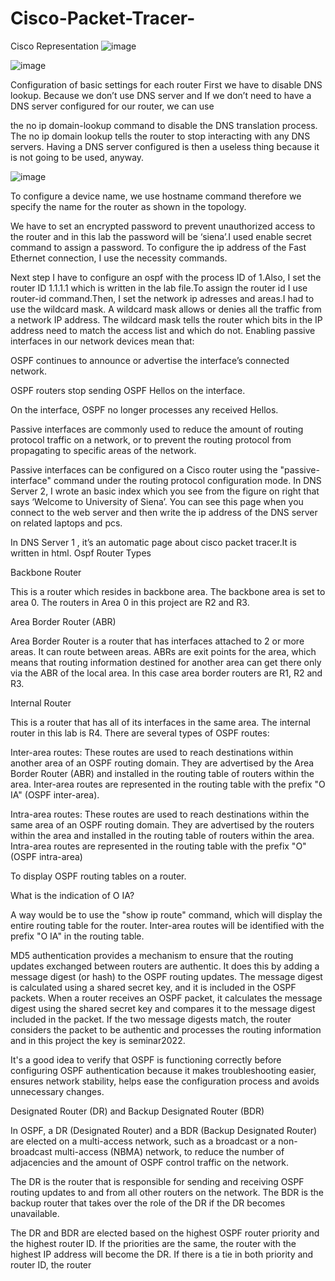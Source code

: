 # Cisco-Packet-Tracer-


Cisco Representation
![image](https://github.com/cemreucar/Cisco-Packet-Tracer-/assets/59101099/85070b2c-f00c-46f5-b57f-b9b612edb0e6)


![image](https://github.com/cemreucar/Cisco-Packet-Tracer-/assets/59101099/20bf7280-b64e-406f-a7fc-8d64f7d3a07b)

Configuration of basic settings for
each router
First we have to disable DNS lookup. Because we
don’t use DNS server and If we don’t need to have a
DNS server configured for our router, we can use            

the no ip domain-lookup command to disable the
DNS translation process. The no ip domain
lookup tells the router to stop interacting with any
DNS servers. Having a DNS server configured is
then a useless thing because it is not going to be
used, anyway.

![image](https://github.com/cemreucar/Cisco-Packet-Tracer-/assets/59101099/328590ef-e1a1-4b1e-8e55-110f8fdd3d0c)

To configure a device name, we use hostname
command therefore we specify the name for the router
as shown in the topology.

We have to set an encrypted password to prevent
unauthorized access to the router and in this lab the
password will be ‘siena’.I used enable secret command
to assign a password.
To configure the ip address of the Fast
Ethernet connection, I use the necessity commands.

Next step I have to configure an ospf with the
process ID of 1.Also, I set the router ID
1.1.1.1 which is written in the lab file.To
assign the router id I use router-id
command.Then, I set the network ip adresses
and areas.I had to use the wildcard mask. A
wildcard mask allows or denies all the traffic
from a network IP address. The wildcard mask
tells the router which bits in the IP address
need to match the access list and which do not.
Enabling passive interfaces in our network devices mean
that:

OSPF continues to announce or advertise the interface’s
connected network.

OSPF routers stop sending OSPF Hellos on the interface.

On the interface, OSPF no longer processes any received
Hellos.

Passive interfaces are commonly used to reduce the amount
of routing protocol traffic on a network, or to prevent the
routing protocol from propagating to specific areas of the
network.

Passive interfaces can be configured on a Cisco router using
the "passive-interface" command under the routing protocol
configuration mode.
In DNS Server 2, I wrote an basic index which you see
from the figure on right that says ‘Welcome to University
of Siena’. You can see this page when you connect to the
web server and then write the ip address of the DNS
server on related laptops and pcs.

In DNS Server 1 , it’s an automatic page about cisco
packet tracer.It is written in html.
Ospf Router Types

Backbone Router

This is a router which resides in backbone area. The backbone area
is set to area 0. The routers in Area 0 in this project are R2 and R3.

Area Border Router (ABR)

Area Border Router is a router that has interfaces attached to 2 or
more areas. It can route between areas. ABRs are exit points for
the area, which means that routing information destined for another
area can get there only via the ABR of the local area. In this case
area border routers are R1, R2 and R3.

Internal Router

This is a router that has all of its interfaces in the same area. The
internal router in this lab is R4.
There are several types of OSPF routes:

Inter-area routes: These routes are used to reach destinations within
another area of an OSPF routing domain. They are advertised by the
Area Border Router (ABR) and installed in the routing table of routers
within the area. Inter-area routes are represented in the routing table
with the prefix "O IA" (OSPF inter-area).

Intra-area routes: These routes are used to reach destinations within
the same area of an OSPF routing domain. They are advertised by the
routers within the area and installed in the routing table of routers
within the area. Intra-area routes are represented in the routing table
with the prefix "O" (OSPF intra-area)

To display OSPF routing tables on a router.

What is the indication of O IA?

A way would be to use the "show ip route" command, which will display
the entire routing table for the router. Inter-area routes will be identified
with the prefix "O IA" in the routing table.

MD5 authentication provides a mechanism to ensure that
the routing updates exchanged between routers are
authentic. It does this by adding a message digest (or hash)
to the OSPF routing updates. The message digest is
calculated using a shared secret key, and it is included in
the OSPF packets. When a router receives an OSPF packet,
it calculates the message digest using the shared secret key
and compares it to the message digest included in the
packet. If the two message digests match, the router
considers the packet to be authentic and processes the
routing information and in this project the key is
seminar2022.

It's a good idea to verify that OSPF is functioning correctly
before configuring OSPF authentication because it makes
troubleshooting easier, ensures network stability, helps ease
the configuration process and avoids unnecessary changes.

Designated Router (DR) and Backup Designated Router (BDR)

In OSPF, a DR (Designated Router) and a BDR
(Backup Designated Router) are elected on a
multi-access network, such as a broadcast or a
non-broadcast multi-access (NBMA) network, to reduce
the number of adjacencies and the amount of OSPF
control traffic on the network.

The DR is the router that is responsible for sending and
receiving OSPF routing updates to and from all other
routers on the network. The BDR is the backup router
that takes over the role of the DR if the DR becomes
unavailable.

The DR and BDR are elected based on the highest
OSPF router priority and the highest router ID. If the
priorities are the same, the router with the highest IP
address will become the DR. If there is a tie in both
priority and router ID, the router
